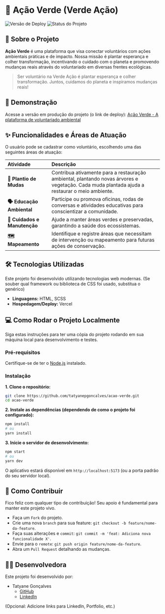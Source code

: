 # 🌳 Ação Verde (Verde Ação)

![Versão de Deploy](https://img.shields.io/badge/Deploy-Vercel-black?style=for-the-badge&logo=vercel)
![Status do Projeto](https://img.shields.io/badge/Status-Ativo-success?style=for-the-badge)

## 📖 Sobre o Projeto

**Ação Verde** é uma plataforma que visa conectar voluntários com ações ambientais práticas e de impacto. Nossa missão é plantar esperança e colher transformação, incentivando o cuidado com o planeta e promovendo mudanças reais através do voluntariado em diversas frentes ecológicas.

> Ser voluntário na Verde Ação é plantar esperança e colher transformação. Juntos, cuidamos do planeta e inspiramos mudanças reais!

## 🚀 Demonstração

Acesse a versão em produção do projeto (o link de deploy):
[Ação Verde - A plataforma de voluntariado ambiental](https://acao-verde-green.vercel.app/)

## ✨ Funcionalidades e Áreas de Atuação

O usuário pode se cadastrar como voluntário, escolhendo uma das seguintes áreas de atuação:

| Atividade | Descrição |
| :--- | :--- |
| **🌱 Plantio de Mudas** | Contribua ativamente para a restauração ambiental, plantando novas árvores e vegetação. Cada muda plantada ajuda a restaurar o meio ambiente. |
| **🗣️ Educação Ambiental** | Participe ou promova oficinas, rodas de conversas e atividades educativas para conscientizar a comunidade. |
| **🌿 Cuidados e Manutenção** | Ajude a manter áreas verdes e preservadas, garantindo a saúde dos ecossistemas. |
| **🗺️ Mapeamento** | Identifique e registre áreas que necessitam de intervenção ou mapeamento para futuras ações de conservação. |

## 🛠️ Tecnologias Utilizadas

Este projeto foi desenvolvido utilizando tecnologias web modernas. (Se souber qual framework ou biblioteca de CSS foi usado, substitua o genérico)

* **Linguagens:** HTML, SCSS
* **Hospedagem/Deploy:** Vercel

## 💻 Como Rodar o Projeto Localmente

Siga estas instruções para ter uma cópia do projeto rodando em sua máquina local para desenvolvimento e testes.

### Pré-requisitos

Certifique-se de ter o [Node.js](https://nodejs.org/) instalado.

### Instalação

**1. Clone o repositório:**
```bash
git clone https://github.com/tatyanepgoncalves/acao-verde.git
cd acao-verde
```

**2. Instale as dependências (dependendo de como o projeto foi configurado):**
```bash
npm install
# ou
yarn install
```

**3. Inicie o servidor de desenvolvimento:**
```bash
npm start
# ou
yarn dev
```
O aplicativo estará disponível em ``http://localhost:5173`` (ou a porta padrão do seu servidor local).

## 🤝 Como Contribuir
Fico feliz com qualquer tipo de contribuição! Seu apoio é fundamental para manter este projeto vivo.

- Faça um ``Fork`` do projeto. 
- Crie uma nova ``branch`` para sua feature: ``git checkout -b feature/nome-da-feature``.
- Faça suas alterações e ``commit``: ``git commit -m 'feat: Adiciona nova funcionalidade X'``.
- Envie para o ``remote``: ``git push origin feature/nome-da-feature``.
- Abra um ``Pull Request`` detalhando as mudanças.

## 🧑‍💻 Desenvolvedora
Este projeto foi desenvolvido por:
- Tatyane Gonçalves
  - [GitHub](https://github.com/tatyanepgoncalves)
  - [LinkedIn](https://www.linkedin.com/in/tatyanegoncalves/)

(Opcional: Adicione links para LinkedIn, Portfolio, etc.)
